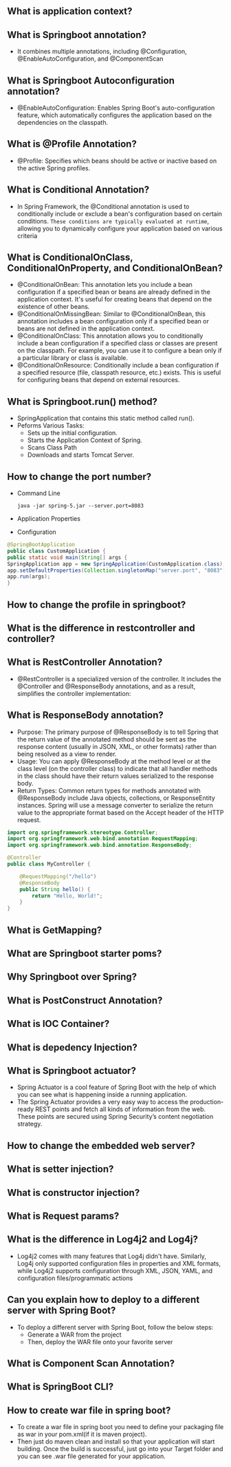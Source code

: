 ## What is application context?
## What is Springboot annotation?
-  It combines multiple annotations, including @Configuration, @EnableAutoConfiguration, and @ComponentScan
## What is Springboot Autoconfiguration annotation?
- @EnableAutoConfiguration: Enables Spring Boot's auto-configuration feature, which automatically configures the application based on the dependencies on the classpath.
## What is @Profile Annotation?
- @Profile: Specifies which beans should be active or inactive based on the active Spring profiles.

## What is Conditional Annotation?
- In Spring Framework, the @Conditional annotation is used to conditionally include or exclude a bean's configuration based on certain conditions. `These conditions are typically evaluated at runtime`, allowing you to dynamically configure your application based on various criteria
## What is ConditionalOnClass, ConditionalOnProperty, and ConditionalOnBean?
- @ConditionalOnBean: This annotation lets you include a bean configuration if a specified bean or beans are already defined in the application context. It's useful for creating beans that depend on the existence of other beans.
- @ConditionalOnMissingBean: Similar to @ConditionalOnBean, this annotation includes a bean configuration only if a specified bean or beans are not defined in the application context.
- @ConditionalOnClass: This annotation allows you to conditionally include a bean configuration if a specified class or classes are present on the classpath. For example, you can use it to configure a bean only if a particular library or class is available.
- @ConditionalOnResource: Conditionally include a bean configuration if a specified resource (file, classpath resource, etc.) exists. This is useful for configuring beans that depend on external resources.

## What is Springboot.run() method?
- SpringApplication that contains this static method called run().
- Peforms Various Tasks:
    - Sets up the initial configuration.
    - Starts the Application Context of Spring.
    - Scans Class Path
    - Downloads and starts Tomcat Server.
## How to change the port number?
- Command Line
    ```plaintext
    java -jar spring-5.jar --server.port=8083
    ```

- Application Properties
- Configuration
```java
@SpringBootApplication
public class CustomApplication {
public static void main(String[] args {
SpringApplication app = new SpringApplication(CustomApplication.class);
app.setDefaultProperties(Collection.singletonMap("server.port", "8083"));
app.run(args);
}
```
## How to change the profile in springboot?
## What is the difference in restcontroller and controller?
## What is RestController Annotation?
- @RestController is a specialized version of the controller. It includes the @Controller and @ResponseBody annotations, and as a result, simplifies the controller implementation:
## What is ResponseBody annotation?
- Purpose: The primary purpose of @ResponseBody is to tell Spring that the return value of the annotated method should be sent as the response content (usually in JSON, XML, or other formats) rather than being resolved as a view to render.
- Usage: You can apply @ResponseBody at the method level or at the class level (on the controller class) to indicate that all handler methods in the class should have their return values serialized to the response body.
- Return Types: Common return types for methods annotated with @ResponseBody include Java objects, collections, or ResponseEntity instances. Spring will use a message converter to serialize the return value to the appropriate format based on the Accept header of the HTTP request.
```java 
import org.springframework.stereotype.Controller;
import org.springframework.web.bind.annotation.RequestMapping;
import org.springframework.web.bind.annotation.ResponseBody;

@Controller
public class MyController {

    @RequestMapping("/hello")
    @ResponseBody
    public String hello() {
        return "Hello, World!";
    }
}
```


## What is GetMapping?
## What are Springboot starter poms?
## Why Springboot over Spring?

## What is PostConstruct Annotation?
## What is IOC Container?
## What is depedency Injection?
## What is Springboot actuator?
- Spring Actuator is a cool feature of Spring Boot with the help of which you can see what is happening inside a running application.
- The Spring Actuator provides a very easy way to access the production-ready REST points and fetch all kinds of information from the web. These points are secured using Spring Security’s content negotiation strategy.
## How to change the embedded web server?
## What is setter injection?
## What is constructor injection?
## What is Request params?
## What is the difference in Log4j2 and Log4j?
- Log4j2 comes with many features that Log4j didn't have. Similarly, Log4j only supported configuration files in properties and XML formats, while Log4j2 supports configuration through XML, JSON, YAML, and configuration files/programmatic actions
## Can you explain how to deploy to a different server with Spring Boot?
- To deploy a different server with Spring Boot, follow the below steps:
    -   Generate a WAR from the project
    -   Then, deploy the WAR file onto your favorite server
## What is Component Scan Annotation?
## What is SpringBoot CLI?
## How to create war file in spring boot?
- To create a war file in spring boot you need to define your packaging file as war in your pom.xml(if it is maven project).
- Then just do maven clean and install so that your application will start building. Once the build is successful, just go into your Target folder and you can see .war file generated for your application.  